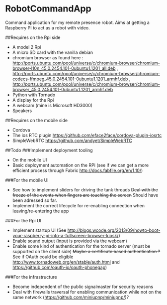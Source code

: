 # RobotCommandApp
Command application for my remote presence robot.
Aims at getting a Raspberry PI to act as a robot with video.

##Requires on the Rpi side
- A model 2 Rpi
- A micro SD card with the vanilla debian
- chromium browser as found here : http://ports.ubuntu.com/pool/universe/c/chromium-browser/chromium-browser-l10n_45.0.2454.101-0ubuntu1.1201_all.deb , http://ports.ubuntu.com/pool/universe/c/chromium-browser/chromium-codecs-ffmpeg_45.0.2454.101-0ubuntu1.1201_armhf.deb , http://ports.ubuntu.com/pool/universe/c/chromium-browser/chromium-browser_45.0.2454.101-0ubuntu1.1201_armhf.deb
- Python with Tornado
- A display for the Rpi
- A webcam (mine is Microsoft HD3000)
- Speakers

##Requires on the mobile side
- Cordova
- The ios RTC plugin https://github.com/eface2face/cordova-plugin-iosrtc
- SimpleWebRTC https://github.com/andyet/SimpleWebRTC

##Todo
###Implement deployment tooling
- On the mobile UI
- Basic deployment automation on the RPi (see if we can get a more efficient process through Fabric http://docs.fabfile.org/en/1.10/)

###For the mobile UI
- See how to implement sliders for driving the tank threads
    ~~Deal with the freeze of the events when fingers are touching the screen~~ Should have been adressed so far.
- Implement the correct lifecycle for re-enabling connection when leaving/re-entering the app

###For the Rpi UI
- Implement startup UI (See http://blogs.wcode.org/2013/09/howto-boot-your-raspberry-pi-into-a-fullscreen-browser-kiosk/)
- Enable sound output (input is provided via the webcam)
- Enable some kind of authentication for the tornado server (must be supported on the client side)
    ~~Maybe a certificate based authentication ?~~ 
    See if OAuth could be eligible http://www.tornadoweb.org/en/stable/auth.html and https://github.com/oauth-io/oauth-phonegap)

###For the infrastructure
- Become independent of the public signalmaster for security reasons
- Deal with firewalls traversal for enabling communication while not on the same network (https://github.com/miniupnp/miniupnp/)?
